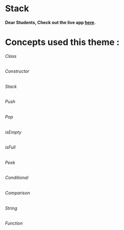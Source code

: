 # Stack

#### Dear Students, Check out the live app [here](https://kdeepika-brs.github.io/Single-Linked-List/).

# Concepts used this theme :
###### Class
###### Constructor
###### Stack
###### Push
###### Pop
###### isEmpty
###### isFull
###### Peek
###### Conditional
###### Comparison
###### String
###### Function
